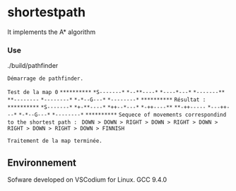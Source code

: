 # shortestpath
It implements the A* algorithm

### Use
./build/pathfinder

`Démarrage de pathfinder.`

`Test de la map 0`
`**********`
`*S-------*`
`*--**----*`
`*----*---*`
`*-------**`
`**--------`
`*--------*`
`*-*--G---*`
`*--------*`
`**********`
`Résultat :`
`**********`
`*S-------*`
`*+-**----*`
`*++--*---*`
`*-++----**`
`**-++-----`
`*---++---*`
`*-*--G---*`
`*--------*`
`**********`
`Sequece of movements correspondind to the shortest path :`
` DOWN > DOWN > RIGHT > DOWN > RIGHT > DOWN > RIGHT > DOWN > RIGHT > DOWN > FINNISH`

`Traitement de la map terminée.`

## Environnement
Sofware developed on VSCodium for Linux.
GCC 9.4.0
